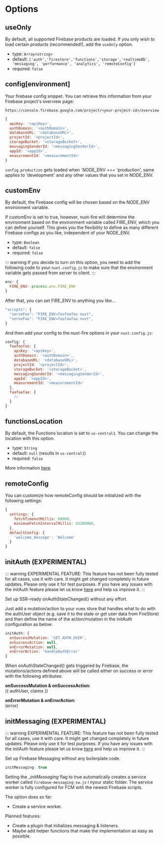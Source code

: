 # Options

## useOnly

By default, all supported Firebase products are loaded. If you only wish to load certain products (recommended!), add the `useOnly` option.

- type: `Array<string>`
- default: `['auth','firestore','functions','storage','realtimeDb', 'messaging', 'performance', 'analytics', 'remoteConfig']`
- required: `false`

## config[environment]

Your firebase config snippet. You can retrieve this information from your Firebase project's overview page:

`https://console.firebase.google.com/project/<your-project-id>/overview`

```js
{
  apiKey: '<apiKey>',
  authDomain: '<authDomain>',
  databaseURL: '<databaseURL>',
  projectId: '<projectId>',
  storageBucket: '<storageBucket>',
  messagingSenderId: '<messagingSenderId>',
  appId: '<appId>',
  measurementId: '<measurementId>'
}
```

`config.production` gets loaded when `NODE_ENV === 'production', same applies to 'development' and any other values that you set in NODE_ENV.

## customEnv

By default, the Firebase config will be chosen based on the NODE_ENV environment variable.

If customEnv is set to true, however, nuxt-fire will determine the environment based on the environment variable called FIRE_ENV, which you can define yourself. This gives you the flexibility to define as many different Firebase configs as you like, independent of your NODE_ENV.

- type: `Boolean`
- default: `false`
- required: `false`

::: warning
If you decide to turn on this option, you need to add the following code to your `nuxt.config.js` to make sure that the environment variable gets passed from server to client.
:::

```js
env: {
  FIRE_ENV: process.env.FIRE_ENV
}
```

After that, you can set FIRE_ENV to anything you like...

```js
"scripts": {
  "serveFoo": "FIRE_ENV=foofoofoo nuxt",
  "serveFaa": "FIRE_ENV=faafaafaa nuxt",
}
```

And then add your config to the nuxt-fire options in your `nuxt.config.js`:

```js
config: {
  foofoofoo: {
    apiKey: '<apiKey>',
    authDomain: '<authDomain>',
    databaseURL: '<databaseURL>',
    projectId: '<projectId>',
    storageBucket: '<storageBucket>',
    messagingSenderId: '<messagingSenderId>',
    appId: '<appId>',
    measurementId: '<measurementId>'
  },
  faafaafaa: {
    //
  }
}
```

## functionsLocation

By default, the Functions location is set to `us-central1`.
You can change the location with this option.

- type: `String`
- default: `null` (results in `us-central1`)
- required: `false`

More information [here](https://firebase.google.com/docs/functions/locations).

## remoteConfig

You can customize how remoteConfig should be initialized with the following settings:

```js
{
  settings: {
    fetchTimeoutMillis: 60000,
    minimumFetchIntervalMillis: 43200000,
  },
  defaultConfig: {
    'welcome_message': 'Welcome'
  }
}
```

## initAuth (EXPERIMENTAL)

::: warning
EXPERIMENTAL FEATURE: This feature has not been fully tested for all cases, use it with care. It might get changed completely in future updates. Please only use it for test purposes. If you have any issues with the initAuth feature please let us know [here](https://github.com/lupas/nuxt-fire/issues/53) and help us improve it.
:::

Set up SSR-ready onAuthStateChanged() without any effort.

Just add a mutation/action to your vuex store that handles what to do with the authUser object (e.g. save it to the state or get user data from FireStore) and then define the name of the action/mutation in the initAuth configuration as below:

```js
initAuth: {
  onSuccessMutation: 'SET_AUTH_USER',
  onSuccessAction: null,
  onErrorMutation: null,
  onErrorAction: 'handleAuthError'
}
```

When onAuthStateChanged() gets triggered by Firebase, the mutations/actions defined above will be called either on success or error with the following attributes:

**onSuccessMutation & onSuccessAction:**  
({ authUser, claims })

**onErrorMutation & onErrorAction:**  
(error)

## initMessaging (EXPERIMENTAL)

::: warning
EXPERIMENTAL FEATURE: This feature has not been fully tested for all cases, use it with care. It might get changed completely in future updates. Please only use it for test purposes. If you have any issues with the initAuth feature please let us know [here](https://github.com/lupas/nuxt-fire/issues) and help us improve it.
:::

Set up Firebase Messaging without any boilerplate code.

```js
initMessaging: true
```

Setting the \__initMessaging_ flag to true automatically creates a service worker called `firebase-messaging-sw.js` i nyour static folder. The service worker is fully configured for FCM with the newest Firebase scripts.

The option does so far:

- Create a service worker.

Planned features:

- Create a plugin that initializes messaging & listeners.
- Maybe add helper functions that make the implementation as easy as possible.
